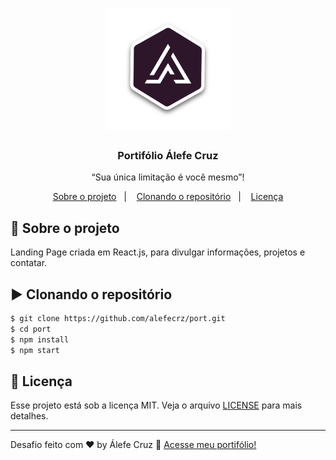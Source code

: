 <h1 align="center">
    <img alt="Port-logo" src="https://raw.githubusercontent.com/alefecrz/port/dd6292fff15abda5429328d2a4b7c2bd1fa8cb54/src/assets/img/logo.svg" width="200px" />
</h1>

<h3 align="center">
  Portifólio Álefe Cruz
</h3>

<p align="center">“Sua única limitação é você mesmo”!</blockquote>

<p align="center">
</p>

<p align="center">
  <a href="#rocket-sobre-o-projeto">Sobre o projeto</a>&nbsp;&nbsp;&nbsp;|&nbsp;&nbsp;&nbsp;
  <a href="#arrow_forward-clonando-o-repositório">Clonando o repositório</a>&nbsp;&nbsp;&nbsp;|&nbsp;&nbsp;&nbsp;
  <a href="#memo-licença">Licença</a>
</p>

## :rocket: Sobre o projeto

Landing Page criada em React.js, para divulgar informações, projetos e contatar. 


## :arrow_forward: Clonando o repositório

```sh
$ git clone https://github.com/alefecrz/port.git
$ cd port
$ npm install 
$ npm start
```


## :memo: Licença

Esse projeto está sob a licença MIT. Veja o arquivo [LICENSE](LICENSE.md) para mais detalhes.

---

Desafio feito com ♥ by Álefe Cruz :wave: [Acesse meu portifólio!](https://www.alefecruz.com/)

